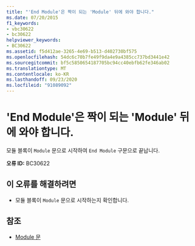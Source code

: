 ```yaml
---
title: "'End Module'은 짝이 되는 'Module' 뒤에 와야 합니다."
ms.date: 07/20/2015
f1_keywords:
- vbc30622
- bc30622
helpviewer_keywords:
- BC30622
ms.assetid: f5d412ae-3265-4e69-b513-d402730bf575
ms.openlocfilehash: 54dc6c70b7fe49f9da4e9a4385cc737bd3441e42
ms.sourcegitcommit: bf5c5850654187705bc94cc40ebfb62fe346ab02
ms.translationtype: MT
ms.contentlocale: ko-KR
ms.lasthandoff: 09/23/2020
ms.locfileid: "91089092"
---
```

# <a name="end-module-must-be-preceded-by-a-matching-module"></a>'End Module'은 짝이 되는 'Module' 뒤에 와야 합니다.

모듈 블록이 `Module` 문으로 시작하여 `End Module` 구문으로 끝납니다.  
  
 **오류 ID:** BC30622  
  
## <a name="to-correct-this-error"></a>이 오류를 해결하려면  
  
- 모듈 블록이 `Module` 문으로 시작하는지 확인합니다.  
  
## <a name="see-also"></a>참조

- [Module 문](../language-reference/statements/module-statement.md)
